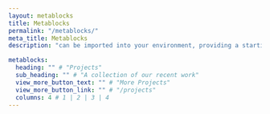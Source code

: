 ```yaml
---
layout: metablocks
title: Metablocks
permalink: "/metablocks/"
meta_title: Metablocks
description: "can be imported into your environment, providing a starting point for configuring your own applications."

metablocks:
  heading: "" # "Projects"
  sub_heading: "" # "A collection of our recent work"
  view_more_button_text: "" # "More Projects"
  view_more_button_link: "" # "/projects"
  columns: 4 # 1 | 2 | 3 | 4
---
```

